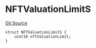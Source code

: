 # NFTValuationLimitS
[Git Source](https://github.com/thrackle-io/tron/blob/d9139140f50076b996b790d1128c5e2182de1d13/src/client/token/handler/diamond/RuleStorage.sol)


```solidity
struct NFTValuationLimitS {
    uint16 nftValuationLimit;
}
```

